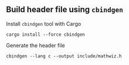 

## Build header file using `cbindgen`

Install `cbindgen` tool with Cargo

```
cargo install --force cbindgen
```

Generate the header file

```
cbindgen --lang c --output include/mathwiz.h
```